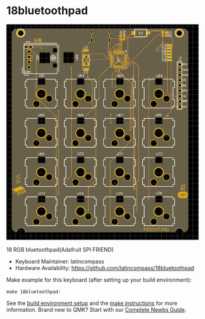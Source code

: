 # 18bluetoothpad

![18bluetoothpad](https://github.com/latincompass/18bluetoothpad/blob/master/ZZ20200421113009.png)

18 RGB bluetoothpad(Adafruit SPI FRIEND)

* Keyboard Maintainer: latincompass
* Hardware Availability: https://github.com/latincompass/18bluetoothpad

Make example for this keyboard (after setting up your build environment):

    make 18bluetoothpad:

See the [build environment setup](https://docs.qmk.fm/#/getting_started_build_tools) and the [make instructions](https://docs.qmk.fm/#/getting_started_make_guide) for more information. Brand new to QMK? Start with our [Complete Newbs Guide](https://docs.qmk.fm/#/newbs).
